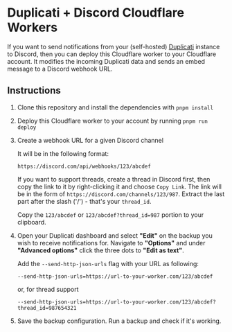 # Duplicati + Discord Cloudflare Workers

If you want to send notifications from your (self-hosted) [Duplicati](https://duplicati.com/) instance to Discord, then you can deploy this Cloudflare worker to your Cloudflare account. It modifies the incoming Duplicati data and sends an embed message to a Discord webhook URL.

## Instructions

1. Clone this repository and install the dependencies with `pnpm install`
1. Deploy this Cloudflare worker to your account by running `pnpm run deploy`
1. Create a webhook URL for a given Discord channel

   It will be in the following format:

   ```shell
   https://discord.com/api/webhooks/123/abcdef
   ```
   
   If you want to support threads, create a thread in Discord first, then copy the link to it by right-clicking it and choose `Copy Link`. The link will be in the form of `https://discord.com/channels/123/987`. Extract the last part after the slash ('/') - that's your `thread_id`.

   Copy the `123/abcdef` or `123/abcdef?thread_id=987` portion to your clipboard.

1. Open your Duplicati dashboard and select **"Edit"** on the backup you wish to receive notifications for. Navigate to **"Options"** and under **"Advanced options"** click the three dots to **"Edit as text"**.

   Add the `--send-http-json-urls` flag with your URL as following:

   ```text
   --send-http-json-urls=https://url-to-your-worker.com/123/abcdef
   ```
   
   or, for thread support

   ```text
   --send-http-json-urls=https://url-to-your-worker.com/123/abcdef?thread_id=987654321
   ```

1. Save the backup configuration. Run a backup and check if it's working.
